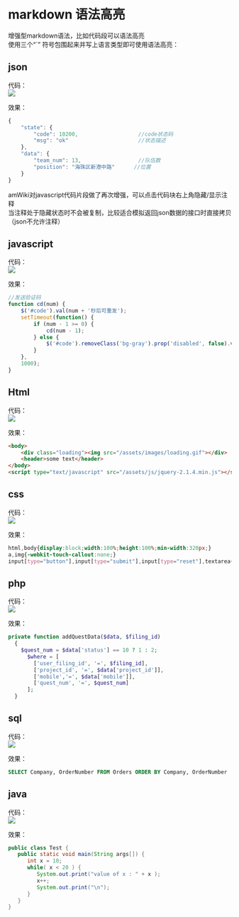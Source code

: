 # markdown 语法高亮

增强型markdown语法，比如代码段可以语法高亮  
使用三个“\`” 符号包围起来并写上语言类型即可使用语法高亮：


## json
代码：  
![](http://tevinli.github.io/illustration/amWiki/highlight-json.png)

效果：
```javascript
{
    "state": {
        "code": 10200,                   //code状态码
        "msg": "ok"                      //状态描述
    },
    "data": {
        "team_num": 13,                  //队伍数
        "position": "海珠区新港中路"      //位置
    }
}
```
amWiki对javascript代码片段做了再次增强，可以点击代码块右上角隐藏/显示注释  
当注释处于隐藏状态时不会被复制，比较适合模拟返回json数据的接口时直接拷贝（json不允许注释）

## javascript
代码：  
![](http://tevinli.github.io/illustration/amWiki/highlight-js.png)

效果：
```javascript
//发送验证码
function cd(num) {
    $('#code').val(num + '秒后可重发');
    setTimeout(function() {
        if (num - 1 >= 0) {
            cd(num - 1);
        } else {
            $('#code').removeClass('bg-gray').prop('disabled', false).val('重新发送验证码');
        }
    },
    1000);
}
```

## Html
代码：  
![](http://tevinli.github.io/illustration/amWiki/highlight-html.png)

效果：
```html
<body>
    <div class="loading"><img src="/assets/images/loading.gif"></div>
    <header>some text</header>    
</body>
<script type="text/javascript" src="/assets/js/jquery-2.1.4.min.js"></script>
```

## css
代码：  
![](http://tevinli.github.io/illustration/amWiki/highlight-css.png)

效果：
```css
html,body{display:block;width:100%;height:100%;min-width:320px;}
a,img{-webkit-touch-callout:none;}
input[type="button"],input[type="submit"],input[type="reset"],textarea{-webkit-appearance:none;}
```

## php
代码：  
![](http://tevinli.github.io/illustration/amWiki/highlight-php.png)

效果：
```php
private function addQuestData($data, $filing_id)
  {
    $quest_num = $data['status'] == 10 ? 1 : 2;
      $where = [
        ['user_filing_id', '=', $filing_id],
        ['project_id', '=', $data['project_id']],
        ['mobile','=', $data['mobile']],
        ['quest_num', '=', $quest_num]
      ];
  }
```

## sql
代码：  
![](http://tevinli.github.io/illustration/amWiki/highlight-sql.png)

效果：
```sql
SELECT Company, OrderNumber FROM Orders ORDER BY Company, OrderNumber
```

## java
代码：  
![](http://tevinli.github.io/illustration/amWiki/highlight-java.png)

效果：
```java
public class Test {
   public static void main(String args[]) {
      int x = 10;
      while( x < 20 ) {
         System.out.print("value of x : " + x );
         x++;
         System.out.print("\n");
      }
   }
}
```
